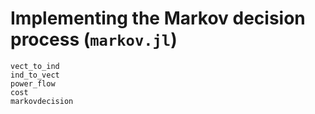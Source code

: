 # Implementing the Markov decision process (`markov.jl`)

```@docs
vect_to_ind
ind_to_vect
power_flow
cost
markovdecision
```